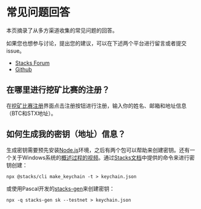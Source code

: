 # 常见问题回答

本页摘录了从多方渠道收集的常见问题的回答。

如果您也想参与讨论，提出您的建议，可以在下述两个平台进行留言或者提交issue。

- [Stacks Forum](https://forum.stacks.org/t/request-for-testing-alpha-mining-bot/11372)
- [Github](https://github.com/Daemon-Technologies)

## 在哪里进行挖矿比赛的注册？

在[挖矿比赛注册](https://daemontechnologies.co/minestx-challenge)界面点击注册按钮进行注册，输入你的姓名、邮箱和地址信息（BTC和STX地址）。

## 如何生成我的密钥（地址）信息？

生成密钥需要预先安装[Node.js](https://nodejs.dev/)环境，之后有两个包可以帮助来创建密钥。还有一个关于Windows系统的[概述过程的视频](https://youtu.be/82b8PGoQYpI)。通过[Stacks文档](https://docs.blockstack.org/start-mining#running-a-miner)中提供的命令来进行密钥创建：

```shell
npx @stacks/cli make_keychain -t > keychain.json
```

或使用Pascal开发的[stacks-gen](https://github.com/psq/stacks-gen)来创建密钥：

```shell
npx -q stacks-gen sk --testnet > keychain.json
```


